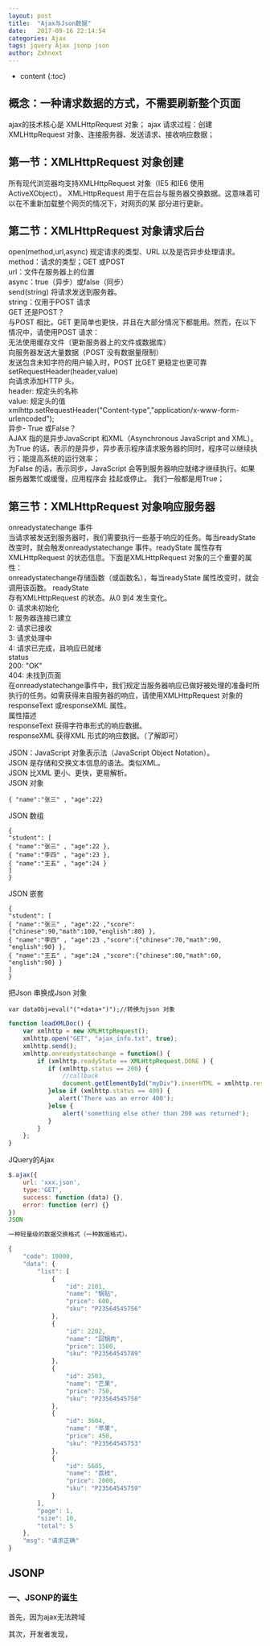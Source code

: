 ```yaml
---
layout: post
title:  "Ajax与Json数据"
date:   2017-09-16 22:14:54
categories: Ajax
tags: jquery Ajax jsonp json
author: Zxhnext
---
```


* content
{:toc}

## 概念：一种请求数据的方式，不需要刷新整个页面
ajax的技术核心是 XMLHttpRequest 对象；
ajax 请求过程：创建 XMLHttpRequest 对象、连接服务器、发送请求、接收响应数据；





## 第一节：XMLHttpRequest 对象创建

所有现代浏览器均支持XMLHttpRequest 对象（IE5 和IE6 使用ActiveXObject）。
XMLHttpRequest 用于在后台与服务器交换数据。这意味着可以在不重新加载整个网页的情况下，对网页的某
部分进行更新。
## 第二节：XMLHttpRequest 对象请求后台
open(method,url,async)  规定请求的类型、URL 以及是否异步处理请求。  
method：请求的类型；GET 或POST  
url：文件在服务器上的位置  
async：true（异步）或false（同步）  
send(string)  将请求发送到服务器。  
string：仅用于POST 请求  
GET 还是POST？  
与POST 相比，GET 更简单也更快，并且在大部分情况下都能用。然而，在以下情况中，请使用POST 请求：  
无法使用缓存文件（更新服务器上的文件或数据库）  
向服务器发送大量数据（POST 没有数据量限制）  
发送包含未知字符的用户输入时，POST 比GET 更稳定也更可靠  
setRequestHeader(header,value)  
向请求添加HTTP 头。  
header: 规定头的名称  
value: 规定头的值  
xmlhttp.setRequestHeader("Content-type","application/x-www-form-urlencoded");  
异步- True 或False？  
AJAX 指的是异步JavaScript 和XML（Asynchronous JavaScript and XML）。为True 的话，表示的是异步，异步表示程序请求服务器的同时，程序可以继续执行；能提高系统的运行效率；  
为False 的话，表示同步，JavaScript 会等到服务器响应就绪才继续执行。如果服务器繁忙或缓慢，应用程序会
挂起或停止。
我们一般都是用True；
## 第三节：XMLHttpRequest 对象响应服务器
onreadystatechange 事件  
当请求被发送到服务器时，我们需要执行一些基于响应的任务。每当readyState 改变时，就会触发onreadystatechange 事件。readyState 属性存有XMLHttpRequest 的状态信息。下面是XMLHttpRequest 对象的三个重要的属性：  
onreadystatechange存储函数（或函数名），每当readyState 属性改变时，就会调用该函数。
readyState  
存有XMLHttpRequest 的状态。从0 到4 发生变化。  
0: 请求未初始化  
1: 服务器连接已建立  
2: 请求已接收  
3: 请求处理中  
4: 请求已完成，且响应已就绪  
status  
200: "OK"  
404: 未找到页面  
在onreadystatechange事件中，我们规定当服务器响应已做好被处理的准备时所执行的任务。如需获得来自服务器的响应，请使用XMLHttpRequest 对象的responseText 或responseXML 属性。  
属性描述  
responseText 获得字符串形式的响应数据。  
responseXML 获得XML 形式的响应数据。（了解即可）  

JSON：JavaScript 对象表示法（JavaScript Object Notation）。  
JSON 是存储和交换文本信息的语法。类似XML。  
JSON 比XML 更小、更快，更易解析。  
JSON 对象  
```
{ "name":"张三" , "age":22}
```
JSON 数组
```
{
"student": [
{ "name":"张三" , "age":22 },
{ "name":"李四" , "age":23 },
{ "name":"王五" , "age":24 }
]
}
```
JSON 嵌套
```
{
"student": [
{ "name":"张三" , "age":22 ,"score":{"chinese":90,"math":100,"english":80} },
{ "name":"李四" , "age":23 ,"score":{"chinese":70,"math":90, "english":90} },
{ "name":"王五" , "age":24 ,"score":{"chinese":80,"math":60, "english":90} }
]
}
```
把Json 串换成Json 对象
```
var dataObj=eval("("+data+")");//转换为json 对象
```


```js
function loadXMLDoc() {
    var xmlhttp = new XMLHttpRequest();
    xmlhttp.open("GET", "ajax_info.txt", true);
    xmlhttp.send();
    xmlhttp.onreadystatechange = function() {
        if (xmlhttp.readyState == XMLHttpRequest.DONE ) {
           if (xmlhttp.status == 200) {
               //callback
               document.getElementById("myDiv").innerHTML = xmlhttp.responseText;
           }else if (xmlhttp.status == 400) {
              alert('There was an error 400');
           }else {
               alert('something else other than 200 was returned');
           }
        }
    };
}
```
JQuery的Ajax
```js
$.ajax({
    url: 'xxx.json',
    type:'GET',
    success: function (data) {},
    error: function (err) {}
})
JSON

一种轻量级的数据交换格式（一种数据格式）。

{
    "code": 10000,
    "data": {
        "list": [
            {
                "id": 2101,
                "name": "锅贴",
                "price": 600,
                "sku": "P23564545756"
            },
            {
                "id": 2202,
                "name": "回锅肉",
                "price": 1500,
                "sku": "P23564545789"
            },
            {
                "id": 2503,
                "name": "芒果",
                "price": 750,
                "sku": "P23564545758"
            },
            {
                "id": 3604,
                "name": "苹果",
                "price": 450,
                "sku": "P23564545753"
            },
            {
                "id": 5605,
                "name": "荔枝",
                "price": 2000,
                "sku": "P23564545759"
            }
        ],
        "page": 1,
        "size": 10,
        "total": 5
    },
    "msg": "请求正确"
}
```

## JSONP
### 一、JSONP的诞生

首先，因为ajax无法跨域

其次，开发者发现， <script>标签的src属性是可以跨域的
把跨域服务器写成 调用本地的函数 ，回调数据回来不就好了？

json刚好被js支持（object）

调用跨域服务器上动态生成的js格式文件（不管是什么类型的地址，最终生成的返回值都是一段js代码）

这种获取远程数据的方式看起来非常像ajax，但其实并不一样
便于客户端使用数据，逐渐形成了一种非正式传输协议，人们把它称作JSONP。

传递一个callback参数给跨域服务端，然后跨域服务端返回数据时会将这个callback参数作为函数名来包裹住json数据即可。  
相关链接: [深入理解 JavaScript 异步系列（1）](http://mp.weixin.qq.com/s/d2IgiekUMgqKOyvrw5fqJA)  

### 二、 与AJAX的区别是什么？  
ajax和jsonp本质上是不同的东西。  
ajax的核心是通过XmlHttpRequest获取非本页内容  
jsonp的核心则是动态添加<script>标签来调用服务器提供的js脚本。  

[利用jQuery实现多个ajax请求等待](http://mp.weixin.qq.com/s/DQZWi_PqnZU_F5VpPhC98w)  
[Ajax不能跨域访问的解决方案](https://mp.weixin.qq.com/s/ZUNQhhvj6_FOxmG2MDgRyg)